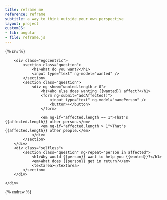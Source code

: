 ```yaml
---
title: reframe me
reference: reframe
subtitle: a way to think outside your own perspective
layout: project
customJS:
- lib: angular
- file: reframe.js
---
```

{% raw %}
<style>
@import url(http://fonts.googleapis.com/css?family=Old+Standard+TT:400,400italic,700);

body {
	font-family: 'Old Standard TT', serif;
}
.egocentric, .selfless {
	min-height: 40em;
}
.egocentric {
	float: left;
	width: 33%;
	border-right: 2px solid #eee;
	position: fixed;
}
.selfless {
	float: right;
	width: 67%;
}
.question {
	margin: 2.5em 0;
	padding: 1em;
	border-top: 2px solid #eee;
}
input {
	padding: 0.25em;
}
input, textarea {
	font: 2em "Old Standard TT", serif;
	width: 100%;
	border: none;
	border-left: 1rem solid #eee;
	padding-left: 0.5em;
}
input:focus, textarea:focus {
	border: none;
	outline: none;
	background-color: transparent;
	border-left: 1rem solid rgba(230,200,230,0.95);	
}
.selfless textarea {
	min-height: 5em;
}

</style>

<div ng-app="reframe">
	<div ng-controller="editor">
	
		<div class="egocentric">
			<section class="question">
				<h1>What do you want?</h1>
				<input type="text" ng-model="wanted" />
			</section>
			<section class="question">
				<div ng-show="wanted.length > 0">
					<h1>Who else does wanting {{wanted}} affect?</h1>
					<form ng-submit="addAffected()">
						<input type="text" ng-model="namePerson" />
						<button>+</button>
					</form>
					
					<em ng-if="affected.length == 1">That's {{affected.length}} other person.</em>
					<em ng-if="affected.length > 1">That's {{affected.length}} other people.</em>
				</div>
			</section>
		</div>
		<div class="selfless">
			<section class="question" ng-repeat="person in affected">
				<h1>Why would {{person}} want to help you {{wanted}}?</h1>
				<em>What does {{person}} get in return?</em>
				<textarea></textarea>
			</section>
		</div>
			
	</div>
</div>
{% endraw %}